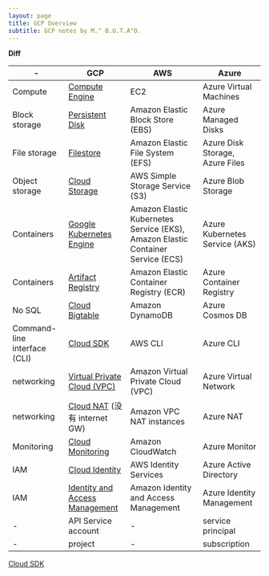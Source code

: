 ```yaml
---
layout: page
title: GCP Overview
subtitle: GCP notes by M." B.U.T.A"O.
---
```


**Diff**

|-|GCP|AWS|Azure|
|---|---|---|---|
|Compute|[Compute Engine](Compute.md)|EC2|Azure Virtual Machines|
|Block storage|[Persistent Disk](PersistentDisk.md)|Amazon Elastic Block Store (EBS)|Azure Managed Disks|
|File storage|[Filestore](Filestore.md)|Amazon Elastic File System (EFS)|Azure Disk Storage, Azure Files|
|Object storage|[Cloud Storage](CloudStorage.md)|AWS Simple Storage Service (S3)|Azure Blob Storage|
|Containers|[Google Kubernetes Engine](GoogleK8s.md)|Amazon Elastic Kubernetes Service (EKS), Amazon Elastic Container Service (ECS)|Azure Kubernetes Service (AKS)|
|Containers|[Artifact Registry](ArtifactRegistry.md)|Amazon Elastic Container Registry (ECR)|Azure Container Registry|
|No SQL|[Cloud Bigtable](CloudBigtable.md)|Amazon DynamoDB|Azure Cosmos DB|
|Command-line interface (CLI)|[Cloud SDK](CloudSDK.md)|AWS CLI|Azure CLI|
|networking|[Virtual Private Cloud (VPC)](VPC.md)|Amazon Virtual Private Cloud (VPC)|Azure Virtual Network|
|networking|[Cloud NAT](CloudNAT.md) (没有 internet GW)|Amazon VPC NAT instances|Azure NAT|
|Monitoring|[Cloud Monitoring](CloudMonitoring.md)|Amazon CloudWatch|Azure Monitor|
|IAM|[Cloud Identity](CloudIAM.md)|AWS Identity Services|Azure Active Directory|
|IAM|[Identity and Access Management](CloudIAM.md)|Amazon Identity and Access Management|Azure Identity Management|
|-|API Service account|-|service principal|
|-|project|-|subscription|

[Cloud SDK](CLI.md)

